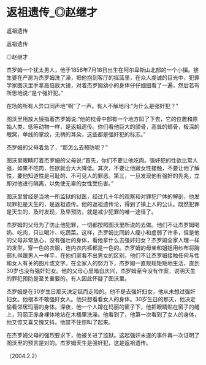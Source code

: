 # 返祖遗传_◎赵继才

返祖遗传

返祖遗传

◎赵继才

杰罗姆一个犹太男人，他于1856年7月18日出生在阿尔卑斯山北部的一个小镇。接生婆在产房为杰罗姆洗了澡，把他抱到客厅的摇篮里，在众人虔诚的目光中，犯罪学家图沃里手拿高倍放大镜，对着杰罗姆幼小的身体仔仔细细看了一遍，然后若有所思地说:“是个强奸犯。”

在场的所有人异口同声地“啊”了一声。有人不解地问:“为什么是强奸犯？”

图沃里用放大镜指着杰罗姆说:“他的枕骨中部有一个地方凹了下去，它的位置和原始人类、低等动物一样，是返祖遗传。你们看他巨大的颌骨，高耸的颊骨，极深的眼窝，单线的掌纹，无柄的耳朵，这些都是强奸犯的标志。”

杰罗姆的父母着急了，“那怎么去预防呢？”

图沃里眼睛盯着杰罗姆的父母说:“首先，你们不要让他吃肉。强奸犯的性欲比常人强，如果不吃肉，性欲就会大大降低。其次，不要让他跟女性接触，不要让他了解性，要他知道性是可耻的、不可见人的罪恶。第三，一旦发现他有强奸的先兆，立即对他进行隔离，以免使无辜的女性受伤害。”

图沃里曾经是当地一所监狱的狱医，经过几十年的观察和对罪犯尸体的解剖，他发现罪犯是天生的，是返祖遗传。他的返祖遗传论，得到了镇上人的公认。既然犯罪是天生的，及时发现，及早预防，就是减少犯罪的唯一途径了。

杰罗姆的父母为了防止他犯罪，一切都按照图沃里所说的去做。他们不让杰罗姆喝奶、吃肉，只让喝汁、吃蔬菜。这样，杰罗姆比同龄人瘦小和虚弱了许多，但是他的父母非常放心，没有强壮的身体，看他拿什么去强奸妇女？杰罗姆全家人理一样的发型，穿一色的衣服，连内衣内裤都是一色的。杰罗姆的母亲和姐姐用纱布将胸部扎得跟男人一样平，在他们家看不出男女的区别，他们不让杰罗姆接触任何与性和女人有关的图片或文字。在全家人的努力下，杰罗姆一直规规矩矩地生活，直到30岁也没有强奸妇女。他的父母心里暗自庆兴，杰罗姆至今没有作案，说明天生的罪犯预防是至关重要的。有人因此怀疑了图沃里。

杰罗姆是在30岁生日那天决定铤而走险的。他不是去强奸妇女，他从未想过强奸妇女。他根本不敢强奸女人。他只想看看女人的身体。30岁生日的那天，他决定偷看邻居玛丽的身体。深夜，他一个人蹲在玛丽的窗子下，他把眼睛贴在窗子的缝上，玛丽正赤身裸体地站在木桶里洗澡。他看到了，他第一次看到了女人的身体，他又惊又喜又愧又抖。他禁不住惊叫了起来。

在杰罗姆父母的强烈要求下，他被关进了监狱。这起强奸未遂的事件再一次证明了图沃里的预言是对的。杰罗姆天生是强奸犯，这是返祖遗传。

（2004.2.2）
